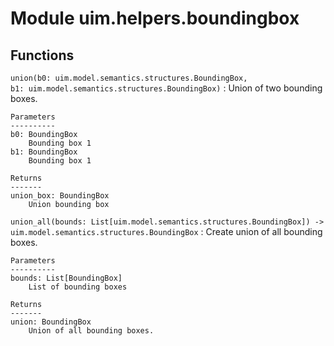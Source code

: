 Module uim.helpers.boundingbox
==============================

Functions
---------

    
`union(b0: uim.model.semantics.structures.BoundingBox, b1: uim.model.semantics.structures.BoundingBox)`
:   Union of two bounding boxes.
    
    Parameters
    ----------
    b0: BoundingBox
        Bounding box 1
    b1: BoundingBox
        Bounding box 1
    
    Returns
    -------
    union_box: BoundingBox
        Union bounding box

    
`union_all(bounds: List[uim.model.semantics.structures.BoundingBox]) ‑> uim.model.semantics.structures.BoundingBox`
:   Create union of all bounding boxes.
    
    Parameters
    ----------
    bounds: List[BoundingBox]
        List of bounding boxes
    
    Returns
    -------
    union: BoundingBox
        Union of all bounding boxes.